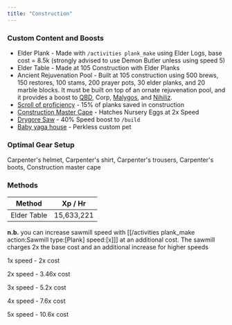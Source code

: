 ```yaml
---
title: "Construction"
---
```


### Custom Content and Boosts

- Elder Plank - Made with `/activities plank_make` using Elder Logs, base cost = 8.5k (strongly advised to use Demon Butler unless using speed 5)
- Elder Table - Made at 105 Construction with Elder Planks
- Ancient Rejuvenation Pool - Built at 105 construction using 500 brews, 150 restores, 100 stams, 200 prayer pots, 30 elder planks, and 20 marble blocks. It must be built on top of an ornate rejuvenation pool, and it provides a boost to [QBD](../bso-custom-killables/demi-bosses/queen-black-dragon.md#boosts), Corp, [Malygos](../bso-custom-killables/demi-bosses/malygos.md#boosts), and [Nihiliz](../bso-custom-killables/demi-bosses/nihiliz.md#boosts).
- [Scroll of proficiency](dungeoneering-training/dg-rewards.md#buyable-boosts-utility) - 15% of planks saved in construction
- [Construction Master Cape](../custom-items/equippables/#master-capes) - Hatches Nursery Eggs at 2x Speed
- [Drygore Saw](invention/#inventions) - 40% Speed boost to `/build`
- [Baby yaga house](../custom-items/pets.md#meme-pets-and-no-perk-pets) - Perkless custom pet

### Optimal Gear Setup

Carpenter's helmet, Carpenter's shirt, Carpenter's trousers, Carpenter's boots, Construction master cape

### Methods

| Method      | Xp / Hr    |
| ----------- | ---------- |
| Elder Table | 15,633,221 |

**n.b.** you can increase sawmill speed with [[/activities plank_make action\:Sawmill type\:[Plank] speed\:[x]]] at an additional cost. The sawmill charges 2x the base cost and an additional increase for higher speeds

1x speed - 2x cost

2x speed - 3.46x cost

3x speed - 5.2x cost

4x speed - 7.6x cost

5x speed - 10.6x cost
